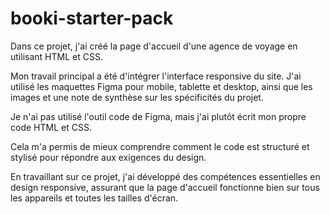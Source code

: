 # booki-starter-pack


Dans ce projet, j'ai créé la page d'accueil d'une agence de voyage en utilisant HTML et CSS.

Mon travail principal a été d'intégrer l'interface responsive du site. J'ai utilisé les maquettes Figma pour mobile, tablette et desktop, ainsi que les images et une note de synthèse sur les spécificités du projet.

Je n'ai pas utilisé l'outil code de Figma, mais j'ai plutôt écrit mon propre code HTML et CSS.

Cela m'a permis de mieux comprendre comment le code est structuré et stylisé pour répondre aux exigences du design.

En travaillant sur ce projet, j'ai développé des compétences essentielles en design responsive, assurant que la page d'accueil fonctionne bien sur tous les appareils et toutes les tailles d'écran.
